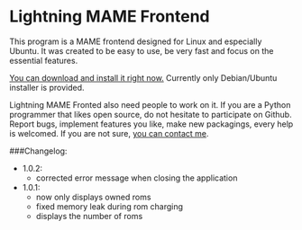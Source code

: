 Lightning MAME Frontend
=======================

This program is a MAME frontend designed for Linux and especially Ubuntu. It was created to be easy to use, be very fast and focus on the essential features.

[You can download and install it right now.](http://lightningmf.neoname.eu) Currently only Debian/Ubuntu installer is provided.

Lightning MAME Fronted also need people to work on it. If you are a Python programmer that likes open source, do not hesitate to participate on Github. Report bugs, implement features you like, make new packagings, every help is welcomed. If you are not sure, [you can contact me](https://github.com/nicolas-van).

###Changelog:
- 1.0.2:
  - corrected error message when closing the application
- 1.0.1:
  - now only displays owned roms
  - fixed memory leak during rom charging
  - displays the number of roms
